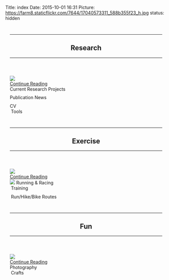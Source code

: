 Title: index
Date: 2015-10-01 16:31
Picture: https://farm8.staticflickr.com/7644/17040573311_588b355f23_h.jpg
status: hidden

<div class="12u">
    <section>
    <!-- Research -->
        <div class="4u", style = "padding:1em;">
            <section class="box">
                <header>
                    <hr>
                    <h2>Research</h2>
                    <hr>
                </header>
                <a href="{filename}/pages/research.md" class="image image-full"><img src="{filename}/images/TreeProtractor.png"/></a>
                <div class="github-card" data-user="douglask3" data-width="100%" data-target="blank"></div>
                <script src="//cdn.jsdelivr.net/github-cards/latest/widget.js"></script>
                <footer class="actions">
                    <a href="http://douglask3.github.io/pages/research-interests.html" class="button button-icon button-icon-1">Continue Reading</a>
                </footer>
            </section>
        <!-- Reseach Sub-Section -->
            <section>
                <div class="12u", style = "padding-bottom:0.67em;">
                    <section class="box">
                        Current Research Projects
                    </section>
                </div>
                <div class="12u", style = "padding-bottom:0.67em;">
                    <section class="box">
                        Publication News
                    </section>
                </div>
                <div class="6u", style = "padding-right:0.25em;">
                    <section class="box">
                        CV
                    </section>
                </div>
                <div class="6u", style = "padding-left:0.25em;">
                    <section class="box">
                        Tools
                    </section>
                </div>
            </section>
        </div>
    <!-- Excerise -->
        <div class="4u", style = "padding:1em;">
            <section class="box">
                <header>
                    <hr>
                        <h2>Exercise</h2>
                    <hr>
                </header>
                <a href="{filename}/pages/running.md" class="image image-full"><img src="{filename}/images/Running.jpg"/></a>
                <footer class="actions">
                    <a href=" " class="button button-icon button-icon-1">Continue Reading</a>
                </footer>
            </section>
        <!-- Exercise Sub-section -->
            <section>
                <div class="6u", style = "padding-right:0.25em;">
                    <section class="box">
                        <a href="{filename}/pages/running.md" class="image image-full"><img src="{filename}/images/NewarkHalfCropped.jpg"/></a>
                        Running & Racing
                    </section>
                </div>
                <div class="6u", style = "padding-left:0.25em; padding-bottom:0.33em;">
                    <section class="box">
                        Training
                    </section>
                </div>
                <div class="6u", style = "padding-left:0.25em; padding-top:0.33em;">
                    <section class="box">
                        Run/Hike/Bike Routes
                    </section>
                </div>
            </section>
        </div>
    <!-- Fun -->
        <div class="4u", style = "padding:1em;">
            <section class="box">
                <header>
                    <hr>
                    <h2>Fun</h2>
                    <hr>
                </header>
                <a href="{filename}/pages/rest.md" class="image image-full"><img src="{filename}/images/Upper_Eskdale.jpg"/></a>
                <footer class="actions">
                    <a href=" " class="button button-icon button-icon-1">Continue Reading</a>
                </footer>
            </section>
        <!--Fun sub-section -->
            <section>
                <div class="6u", style = "padding-right:0.25em;">
                    <section class="box">
                        Photography
                    </section>
                </div>
                <div class="6u", style = "padding-left:0.25em">
                    <section class="box">
                        Crafts
                    </section>
                </div>
            </section>
        </div>
    </section>
</div>
